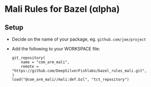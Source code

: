 # Mali Rules for Bazel (αlpha)

## Setup

* Decide on the name of your package, eg. `github.com/joe/project`
* Add the following to your WORKSPACE file:

    ```bzl
    git_repository(
        name = "com_arm_mali",
        remote = "https://github.com/DeepSilverFishlabs/bazel_rules_mali.git",
    )
    load("@com_arm_mali//mali:def.bzl", "tct_repository")

    ```

